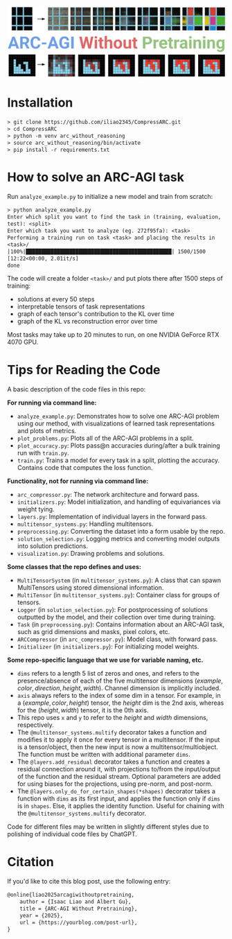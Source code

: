 ![image](teaser_figure_w_title.png)

# Installation

```
> git clone https://github.com/iliao2345/CompressARC.git
> cd CompressARC
> python -m venv arc_without_reasoning
> source arc_without_reasoning/bin/activate
> pip install -r requirements.txt
```

# How to solve an ARC-AGI task

Run `analyze_example.py` to initialize a new model and train from scratch:
```
> python analyze_example.py
Enter which split you want to find the task in (training, evaluation, test): <split>
Enter which task you want to analyze (eg. 272f95fa): <task>
Performing a training run on task <task> and placing the results in <task>/
|100%|███████████████████████████████████████████████| 1500/1500 [12:22<00:00, 2.01it/s]
done
```

The code will create a folder `<task>/` and put plots there after 1500 steps of training:
- solutions at every 50 steps
- interpretable tensors of task representations
- graph of each tensor's contribution to the KL over time
- graph of the KL vs reconstruction error over time

Most tasks may take up to 20 minutes to run, on one NVIDIA GeForce RTX 4070 GPU.


# Tips for Reading the Code

A basic description of the code files in this repo:

**For running via command line:**
- `analyze_example.py`: Demonstrates how to solve one ARC-AGI problem using our method, with visualizations of learned task representations and plots of metrics.
- `plot_problems.py`: Plots all of the ARC-AGI problems in a split.
- `plot_accuracy.py`: Plots pass@n accuracies during/after a bulk training run with `train.py`.
- `train.py`: Trains a model for every task in a split, plotting the accuracy. Contains code that computes the loss function.

**Functionality, not for running via command line:**
- `arc_compressor.py`: The network architecture and forward pass.
- `initializers.py`: Model initialization, and handling of equivariances via weight tying.
- `layers.py`: Implementation of individual layers in the forward pass.
- `multitensor_systems.py`: Handling multitensors.
- `preprocessing.py`: Converting the dataset into a form usable by the repo.
- `solution_selection.py`: Logging metrics and converting model outputs into solution predictions.
- `visualization.py`: Drawing problems and solutions.

**Some classes that the repo defines and uses:**
- `MultiTensorSystem` (in `multitensor_systems.py`): A class that can spawn MultiTensors using stored dimensional information.
- `MultiTensor` (in `multitensor_systems.py`): Container class for groups of tensors.
- `Logger` (in `solution_selection.py`): For postprocessing of solutions outputted by the model, and their collection over time during training.
- `Task` (in `preprocessing.py`): Contains information about an ARC-AGI task, such as grid dimensions and masks, pixel colors, etc.
- `ARCCompressor` (in `arc_compressor.py`): Model class, with forward pass.
- `Initializer` (in `initializers.py`): For initializing model weights.

**Some repo-specific language that we use for variable naming, etc.**
- `dims` refers to a length 5 list of zeros and ones, and refers to the presence/absence of each of the five multitensor dimensions $(example, color, direction, height, width)$. Channel dimension is implicitly included.
- `axis` always refers to the index of some dim in a tensor. For example, in a $(example, color, height)$ tensor, the $height$ dim is the 2nd axis, whereas for the $(height, width)$ tensor, it is the 0th axis.
- This repo uses `x` and `y` to refer to the $height$ and $width$ dimensions, respectively.
- The `@multitensor_systems.multify` decorator takes a function and modifies it to apply it once for every tensor in a multitensor. If the input is a tensor/object, then the new input is now a multitensor/multiobject. The function must be written with additional parameter `dims`.
- The `@layers.add_residual` decorator takes a function and creates a residual connection around it, with projections to/from the input/output of the function and the residual stream. Optional parameters are added for using biases for the projections, using pre-norm, and post-norm.
- The `@layers.only_do_for_certain_shapes(*shapes)` decorator takes a function with `dims` as its first input, and applies the function only if `dims` is in `shapes`. Else, it applies the identity function. Useful for chaining with the `@multitensor_systems.multify` decorator.

Code for different files may be written in slightly different styles due to polishing of individual code files by ChatGPT.


# Citation

If you'd like to cite this blog post, use the following entry:
```
@online{liao2025arcagiwithoutpretraining,
	author = {Isaac Liao and Albert Gu},
	title = {ARC-AGI Without Pretraining},
	year = {2025},
	url = {https://yourblog.com/post-url},
}
```
